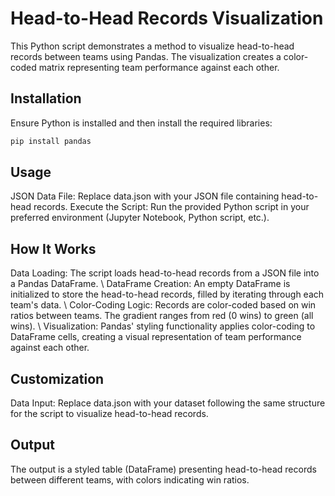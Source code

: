 # Head-to-Head Records Visualization

This Python script demonstrates a method to visualize head-to-head records between teams using Pandas. The visualization creates a color-coded matrix representing team performance against each other.

## Installation

Ensure Python is installed and then install the required libraries:

```bash
pip install pandas
```

## Usage
JSON Data File: Replace data.json with your JSON file containing head-to-head records.
Execute the Script: Run the provided Python script in your preferred environment (Jupyter Notebook, Python script, etc.).

## How It Works
Data Loading: The script loads head-to-head records from a JSON file into a Pandas DataFrame. \\
DataFrame Creation: An empty DataFrame is initialized to store the head-to-head records, filled by iterating through each team's data. \\
Color-Coding Logic: Records are color-coded based on win ratios between teams. The gradient ranges from red (0 wins) to green (all wins). \\
Visualization: Pandas' styling functionality applies color-coding to DataFrame cells, creating a visual representation of team performance against each other.

## Customization
Data Input: Replace data.json with your dataset following the same structure for the script to visualize head-to-head records.

## Output
The output is a styled table (DataFrame) presenting head-to-head records between different teams, with colors indicating win ratios.


